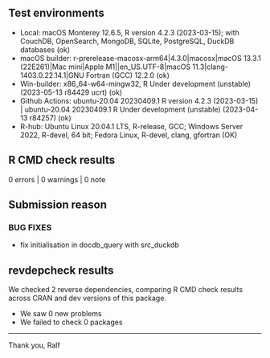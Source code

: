 ## Test environments

* Local: macOS Monterey 12.6.5, R version 4.2.3 (2023-03-15); with CouchDB, OpenSearch, MongoDB, SQLite, PostgreSQL, DuckDB databases (ok)
* macOS builder: r-prerelease-macosx-arm64|4.3.0|macosx|macOS 13.3.1 (22E261)|Mac mini|Apple M1||en_US.UTF-8|macOS 11.3|clang-1403.0.22.14.1|GNU Fortran (GCC) 12.2.0  (ok)
* Win-builder: x86_64-w64-mingw32, R Under development (unstable) (2023-05-13 r84429 ucrt) (ok)
* Github Actions: ubuntu-20.04 20230409.1 R version 4.2.3 (2023-03-15) | ubuntu-20.04 20230409.1 R Under development (unstable) (2023-04-13 r84257) (ok)
* R-hub: Ubuntu Linux 20.04.1 LTS, R-release, GCC; Windows Server 2022, R-devel, 64 bit; Fedora Linux, R-devel, clang, gfortran (OK)

## R CMD check results

0 errors | 0 warnings | 0 note

## Submission reason

### BUG FIXES

* fix initialisation in docdb_query with src_duckdb

## revdepcheck results

We checked 2 reverse dependencies, comparing R CMD check results across CRAN and dev versions of this package.

 * We saw 0 new problems
 * We failed to check 0 packages

--------

Thank you,
Ralf
